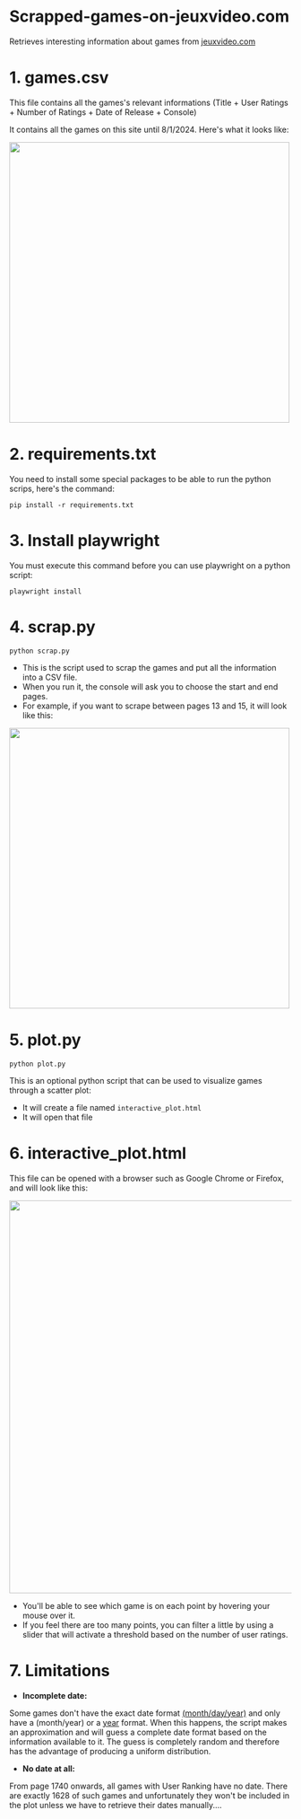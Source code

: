 # Scrapped-games-on-jeuxvideo.com
Retrieves interesting information about games from [jeuxvideo.com](https://www.jeuxvideo.com/tous-les-jeux/)

# 1. games.csv
This file contains all the games's relevant informations (Title + User Ratings + Number of Ratings + Date of Release + Console)

It contains all the games on this site until 8/1/2024. Here's what it looks like:

<img src="https://github.com/user-attachments/assets/361565d4-c0f3-4863-a71a-26e1dd3ee272" width="500" />

# 2. requirements.txt
You need to install some special packages to be able to run the python scrips, here's the command:
```
pip install -r requirements.txt
```

# 3. Install playwright
You must execute this command before you can use playwright on a python script:
```
playwright install
```

# 4. scrap.py
```
python scrap.py
```
- This is the script used to scrap the games and put all the information into a CSV file.
- When you run it, the console will ask you to choose the start and end pages. 
- For example, if you want to scrape between pages 13 and 15, it will look like this: 

<img src="https://github.com/user-attachments/assets/092f5152-98e7-4c9a-8ac2-3b4bba73c46c" width="500" />

# 5. plot.py
```
python plot.py
```
This is an optional python script that can be used to visualize games through a scatter plot:
- It will create a file named ```interactive_plot.html```
- It will open that file

# 6. interactive_plot.html
This file can be opened with a browser such as Google Chrome or Firefox, and will look like this:


<img src="https://github.com/user-attachments/assets/e0d9b11e-fe3f-4284-a7b2-e2cd965b69b7" width="700" />

- You'll be able to see which game is on each point by hovering your mouse over it.
- If you feel there are too many points, you can filter a little by using a slider that will activate a threshold based on the number of user ratings.

# 7. Limitations
- **Incomplete date:**

Some games don't have the exact date format [(month/day/year)](https://www.jeuxvideo.com/jeux/super-nintendo-snes/00004222-secret-of-evermore.htm) and only have a (month/year) or a [year](https://www.jeuxvideo.com/jeux/jeu-59021/) format.
When this happens, the script makes an approximation and will guess a complete date format based on the information available to it. The guess is completely random and therefore has the advantage of producing a uniform distribution.

- **No date at all:**

From page 1740 onwards, all games with User Ranking have no date. There are exactly 1628 of such games and unfortunately they won't be included in the plot unless we have to retrieve their dates manually....


